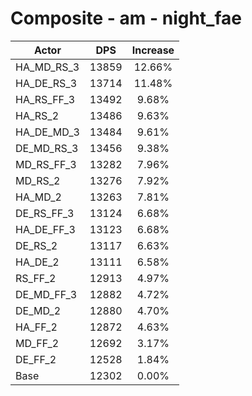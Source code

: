 # Composite - am - night_fae
| Actor | DPS | Increase |
|---|:---:|:---:|
|HA_MD_RS_3|13859|12.66%|
|HA_DE_RS_3|13714|11.48%|
|HA_RS_FF_3|13492|9.68%|
|HA_RS_2|13486|9.63%|
|HA_DE_MD_3|13484|9.61%|
|DE_MD_RS_3|13456|9.38%|
|MD_RS_FF_3|13282|7.96%|
|MD_RS_2|13276|7.92%|
|HA_MD_2|13263|7.81%|
|DE_RS_FF_3|13124|6.68%|
|HA_DE_FF_3|13123|6.68%|
|DE_RS_2|13117|6.63%|
|HA_DE_2|13111|6.58%|
|RS_FF_2|12913|4.97%|
|DE_MD_FF_3|12882|4.72%|
|DE_MD_2|12880|4.70%|
|HA_FF_2|12872|4.63%|
|MD_FF_2|12692|3.17%|
|DE_FF_2|12528|1.84%|
|Base|12302|0.00%|
